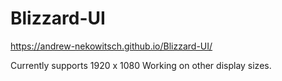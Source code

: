 # Blizzard-UI
https://andrew-nekowitsch.github.io/Blizzard-UI/

Currently supports 1920 x 1080
Working on other display sizes.

